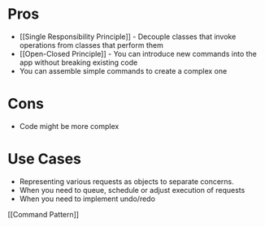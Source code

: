 # Pros
- [[Single Responsibility Principle]] - Decouple classes that invoke operations from classes that perform them
- [[Open-Closed Principle]] - You can introduce new commands into the app without breaking existing code
- You can assemble simple commands to create a complex one
# Cons
- Code might be more complex
# Use Cases
- Representing various requests as objects to separate concerns.
- When you need to queue, schedule or adjust execution of requests
- When you need to implement undo/redo


[[Command Pattern]]